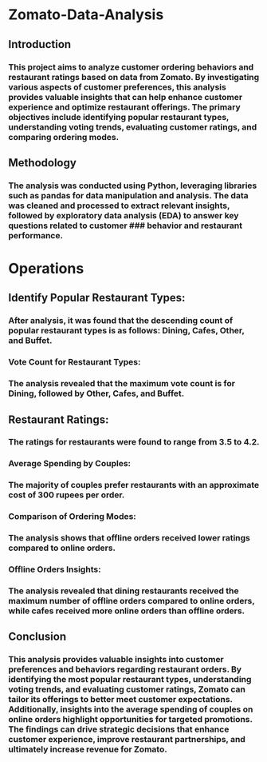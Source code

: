 # Zomato-Data-Analysis
## Introduction
### This project aims to analyze customer ordering behaviors and restaurant ratings based on data from Zomato. By investigating various aspects of customer preferences, this analysis provides valuable insights that can help enhance customer experience and optimize restaurant offerings. The primary objectives include identifying popular restaurant types, understanding voting trends, evaluating customer ratings, and comparing ordering modes.

## Methodology
### The analysis was conducted using Python, leveraging libraries such as pandas for data manipulation and analysis. The data was cleaned and processed to extract relevant insights, followed by exploratory data analysis (EDA) to answer key questions related to customer ### behavior and restaurant performance.

# Operations
## Identify Popular Restaurant Types:

### After analysis, it was found that the descending count of popular restaurant types is as follows: Dining, Cafes, Other, and Buffet.
### Vote Count for Restaurant Types:

### The analysis revealed that the maximum vote count is for Dining, followed by Other, Cafes, and Buffet.
## Restaurant Ratings:

### The ratings for restaurants were found to range from 3.5 to 4.2.
### Average Spending by Couples:

### The majority of couples prefer restaurants with an approximate cost of 300 rupees per order.
### Comparison of Ordering Modes:

### The analysis shows that offline orders received lower ratings compared to online orders.
### Offline Orders Insights:

### The analysis revealed that dining restaurants received the maximum number of offline orders compared to online orders, while cafes received more online orders than offline orders.
## Conclusion
### This analysis provides valuable insights into customer preferences and behaviors regarding restaurant orders. By identifying the most popular restaurant types, understanding voting trends, and evaluating customer ratings, Zomato can tailor its offerings to better meet customer expectations. Additionally, insights into the average spending of couples on online orders highlight opportunities for targeted promotions. The findings can drive strategic decisions that enhance customer experience, improve restaurant partnerships, and ultimately increase revenue for Zomato.
